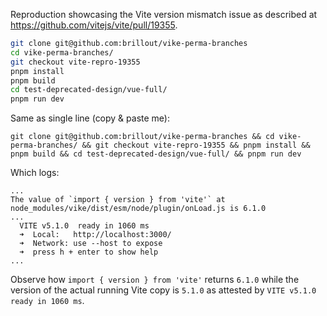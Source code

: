 Reproduction showcasing the Vite version mismatch issue as described at https://github.com/vitejs/vite/pull/19355.

```bash
git clone git@github.com:brillout/vike-perma-branches
cd vike-perma-branches/
git checkout vite-repro-19355
pnpm install
pnpm build
cd test-deprecated-design/vue-full/
pnpm run dev
```

Same as single line (copy & paste me):

```
git clone git@github.com:brillout/vike-perma-branches && cd vike-perma-branches/ && git checkout vite-repro-19355 && pnpm install && pnpm build && cd test-deprecated-design/vue-full/ && pnpm run dev
```

Which logs:

```
...
The value of `import { version } from 'vite'` at node_modules/vike/dist/esm/node/plugin/onLoad.js is 6.1.0
...
  VITE v5.1.0  ready in 1060 ms
  ➜  Local:   http://localhost:3000/
  ➜  Network: use --host to expose
  ➜  press h + enter to show help
...
```

Observe how `import { version } from 'vite'` returns `6.1.0` while the version of the actual running Vite copy is `5.1.0` as attested by `VITE v5.1.0  ready in 1060 ms`.
